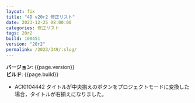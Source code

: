 ```yaml
---
layout: fix
title: "4D v20r2 修正リスト"
date: 2023-12-25 08:00:00
categories: 修正リスト
tags: 20r2
build: 100451
version: "20r2"
permalink: /2023/349/:slug/
---
```


**バージョン**: {{page.version}}  
**ビルド**: {{page.build}} 

* ACI0104442 タイトルが中央揃えのボタンをプロジェクトモードに変換した場合，タイトルが右揃えになりました。
